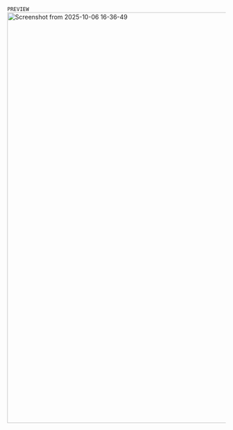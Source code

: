 `PREVIEW`
<img width="1915" height="946" alt="Screenshot from 2025-10-06 16-36-49" src="https://github.com/user-attachments/assets/46b11b94-daaf-465e-8b33-1b77dd8ffc6d" />
